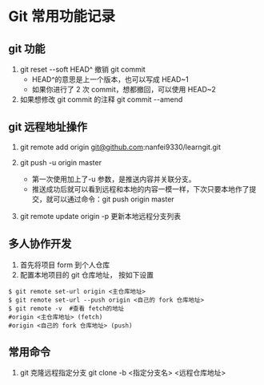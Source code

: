 # Git 常用功能记录

## git 功能

1. git reset --soft HEAD^ 撤销 git commit
   - HEAD^的意思是上一个版本，也可以写成 HEAD~1
   - 如果你进行了 2 次 commit，想都撤回，可以使用 HEAD~2
2. 如果想修改 git commit 的注释 git commit --amend

## git 远程地址操作

1. git remote add origin git@github.com:nanfei9330/learngit.git
2. git push -u origin master

   - 第一次使用加上了-u 参数，是推送内容并关联分支。
   - 推送成功后就可以看到远程和本地的内容一模一样，下次只要本地作了提交，就可以通过命令：git push origin master

3. git remote update origin -p 更新本地远程分支列表

## 多人协作开发

1. 首先将项目 form 到个人仓库
2. 配置本地项目的 git 仓库地址， 按如下设置

```
$ git remote set-url origin <主仓库地址>
$ git remote set-url --push origin <自己的 fork 仓库地址>
$ git remote -v  #查看 fetch的地址
#origin <主仓库地址> (fetch)
#origin <自己的 fork 仓库地址> (push)
```

## 常用命令

1. git 克隆远程指定分支 git clone -b <指定分支名> <远程仓库地址>
